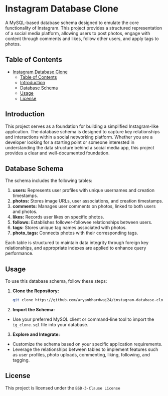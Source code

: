 # Instagram Database Clone

A MySQL-based database schema designed to emulate the core functionality of Instagram. This project provides a structured representation of a social media platform, allowing users to post photos, engage with content through comments and likes, follow other users, and apply tags to photos.

## Table of Contents

- [Instagram Database Clone](#instagram-database-clone)
  - [Table of Contents](#table-of-contents)
  - [Introduction](#introduction)
  - [Database Schema](#database-schema)
  - [Usage](#usage)
  - [License](#license)

## Introduction

This project serves as a foundation for building a simplified Instagram-like application. The database schema is designed to capture key relationships and interactions within a social networking platform. Whether you are a developer looking for a starting point or someone interested in understanding the data structure behind a social media app, this project provides a clear and well-documented foundation.

## Database Schema

The schema includes the following tables:

1. **users:** Represents user profiles with unique usernames and creation timestamps.
2. **photos:** Stores image URLs, user associations, and creation timestamps.
3. **comments:** Manages user comments on photos, linked to both users and photos.
4. **likes:** Records user likes on specific photos.
5. **follows:** Establishes follower-followee relationships between users.
6. **tags:** Stores unique tag names associated with photos.
7. **photo_tags:** Connects photos with their corresponding tags.

Each table is structured to maintain data integrity through foreign key relationships, and appropriate indexes are applied to enhance query performance.

## Usage

To use this database schema, follow these steps:

1. **Clone the Repository:**
   ```bash
   git clone https://github.com/aryanbhardwaj24/instagram-database-clone.git

2. **Import the Schema:**
- Use your preferred MySQL client or command-line tool to import the `ig_clone.sql` file into your database.

3. **Explore and Integrate:**
- Customize the schema based on your specific application requirements.
- Leverage the relationships between tables to implement features such as user profiles, photo uploads, commenting, liking, following, and tagging.

## License
This project is licensed under the `BSD-3-Clause License`